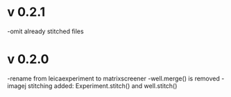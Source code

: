 # v 0.2.1
-omit already stitched files

# v 0.2.0
-rename from leicaexperiment to matrixscreener
-well.merge() is removed
-imagej stitching added: Experiment.stitch() and well.stitch()
